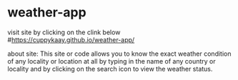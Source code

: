 # weather-app
visit site by clicking on the clink below
#https://cuppykaay.github.io/weather-app/

about site: This site or code allows you to know the exact weather condition of any locality or location at all by typing in the name of any country or locality and by clicking on the search icon to view the weather status.
